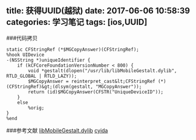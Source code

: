 title: 获得UUID(越狱)
date: 2017-06-06 10:58:39
categories: 学习笔记
tags: [ios,UUID]
---

###代码拷贝
```
static CFStringRef (*$MGCopyAnswer)(CFStringRef);
%hook UIDevice
-(NSString *)uniqueIdentifier {
    if (kCFCoreFoundationVersionNumber < 800) {
        void *gestalt(dlopen("/usr/lib/libMobileGestalt.dylib", RTLD_GLOBAL | RTLD_LAZY));
        $MGCopyAnswer = reinterpret_cast&lt;CFStringRef (*)(CFStringRef)&gt;(dlsym(gestalt, "MGCopyAnswer"));
        return (id)$MGCopyAnswer(CFSTR("UniqueDeviceID"));
    }
    else
        %orig;
}
%end
```

###参考文献
[libMobileGestalt.dylib](http://iphonedevwiki.net/index.php/LibMobileGestalt.dylib)
[cyida](http://gitweb.saurik.com/cydia.git/blob/90bf9a3d170ab2dc4701c76f7b3911308211f542:/MobileCydia.mm)